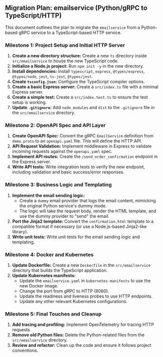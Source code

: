 ## Migration Plan: emailservice (Python/gRPC to TypeScript/HTTP)

This document outlines the plan to migrate the `emailservice` from a Python-based gRPC service to a TypeScript-based HTTP service.

### Milestone 1: Project Setup and Initial HTTP Server

1.  **Create a new directory structure:** Create a new `ts` directory inside `src/emailservice` to house the new TypeScript code.
2.  **Initialize a Node.js project:** Run `npm init -y` in the new directory.
3.  **Install dependencies:** Install `typescript`, `express`, `@types/express`, `@types/node`, `jest`, `ts-jest`, `@types/jest`.
4.  **Create `tsconfig.json`:** Configure the TypeScript compiler options.
5.  **Create a basic Express server:** Create a `src/index.ts` file with a minimal Express server.
6.  **Create a simple test:** Create a `src/index.test.ts` to ensure the test setup is working.
7.  **Update `.gitignore`:** Add `node_modules` and `dist` to the `.gitignore` file in the `src/emailservice` directory.

### Milestone 2: OpenAPI Spec and API Layer

1.  **Create OpenAPI Spec:** Convert the gRPC `EmailService` definition from `demo.proto` to an `openapi.yaml` file. This will define the HTTP API.
2.  **API Request Validation:** Implement middleware in Express to validate incoming requests against the `openapi.yaml` spec.
3.  **Implement API routes:** Create the `/send_order_confirmation` endpoint in the Express server.
4.  **Write API tests:** Write integration tests to verify the new endpoint, including validation and basic success/error responses.

### Milestone 3: Business Logic and Templating

1.  **Implement the email sending logic:**
    *   Create a `dummy` email provider that logs the email content, mimicking the original Python service's dummy mode.
    *   The logic will take the request body, render the HTML template, and use the dummy provider to "send" the email.
2.  **Port the Jinja2 template:** Convert the `confirmation.html` template to a compatible format if necessary (or use a Node.js-based Jinja2-like library).
3.  **Write unit tests:** Write unit tests for the email sending logic and templating.

### Milestone 4: Docker and Kubernetes

1.  **Update Dockerfile:** Create a new `Dockerfile` in the `src/emailservice` directory that builds the TypeScript application.
2.  **Update Kubernetes manifests:**
    *   Update the `emailservice.yaml` in `kubernetes-manifests` to use the new Docker image.
    *   Change the port from gRPC to HTTP (8080).
    *   Update the readiness and liveness probes to use HTTP endpoints.
    *   Update any other relevant Kubernetes configurations.

### Milestone 5: Final Touches and Cleanup

1.  **Add tracing and profiling:** Implement OpenTelemetry for tracing HTTP requests.
2.  **Remove old Python files:** Delete the Python-related files from the `src/emailservice` directory.
3.  **Review and refactor:** Clean up the code and ensure it follows project conventions.
